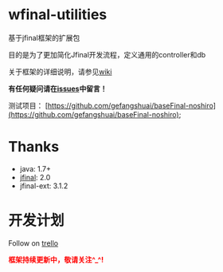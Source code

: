 wfinal-utilities
===========

基于jfinal框架的扩展包

目的是为了更加简化Jfinal开发流程，定义通用的controller和db

关于框架的详细说明，请参见[wiki](https://github.com/gefangshuai/wfinal-utilities/wiki)

**有任何疑问请在[issues](https://github.com/gefangshuai/wfinal-utilities/issues)中留言！**

测试项目：
[https://github.com/gefangshuai/baseFinal-noshiro](https://github.com/gefangshuai/baseFinal-noshiro);

# Thanks
- java: 1.7+
- [jfinal](http://jfinal.com): 2.0
- jfinal-ext: 3.1.2

# 开发计划
Follow on [trello](https://trello.com/c/2w0GnVut/10--)

<strong style="color: red">框架持续更新中，敬请关注^_^!</strong>